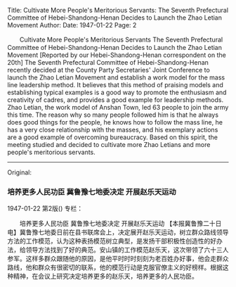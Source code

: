 Title: Cultivate More People's Meritorious Servants: The Seventh Prefectural Committee of Hebei-Shandong-Henan Decides to Launch the Zhao Letian Movement
Author:
Date: 1947-01-22
Page: 2

　　Cultivate More People's Meritorious Servants
    The Seventh Prefectural Committee of Hebei-Shandong-Henan Decides to Launch the Zhao Letian Movement
    [Reported by our Hebei-Shandong-Henan correspondent on the 20th] The Seventh Prefectural Committee of Hebei-Shandong-Henan recently decided at the County Party Secretaries' Joint Conference to launch the Zhao Letian Movement and establish a work model for the mass line leadership method. It believes that this method of praising models and establishing typical examples is a good way to promote the enthusiasm and creativity of cadres, and provides a good example for leadership methods. Zhao Letian, the work model of Anshan Town, led 63 people to join the army this time. The reason why so many people followed him is that he always does good things for the people, he knows how to follow the mass line, he has a very close relationship with the masses, and his exemplary actions are a good example of overcoming bureaucracy. Based on this spirit, the meeting studied and decided to cultivate more Zhao Letians and more people's meritorious servants.



<hr /> 

Original: 


### 培养更多人民功臣  冀鲁豫七地委决定  开展赵乐天运动

1947-01-22
第2版()
专栏：

　　培养更多人民功臣
    冀鲁豫七地委决定
    开展赵乐天运动
    【本报冀鲁豫二十日电】冀鲁豫七地委日前在县书联席会上，决定展开赵乐天运动，树立群众路线领导方法的工作模范，认为这种表扬模范树立典型，是发扬干部积极性创造性的好办法，给领导方法找到了好的典范。安山镇的工作模范赵乐天，这次带领了六十三人参军。这样多群众跟随他的原因，是他平时时时刻刻为老百姓办好事，他会走群众路线，他和群众有很密切的联系，他的模范行动是克服官僚主义的好榜样。根据这种精神，在会议上研究决定培养更多的赵乐天，培养更多的人民功臣。
